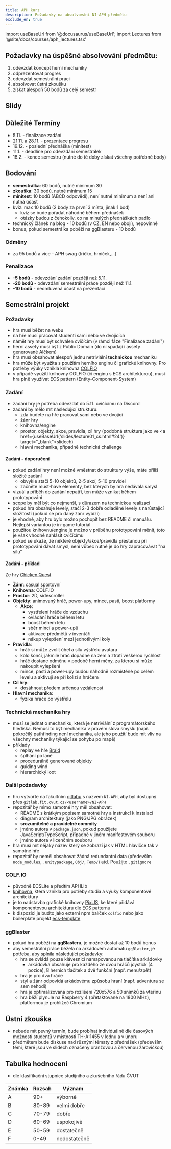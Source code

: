 ```yaml
---
title: APH kurz
description: Požadavky na absolvování NI-APH předmětu
exclude_en: true
---
```


import useBaseUrl from '@docusaurus/useBaseUrl';
import Lectures from '@site/docs/courses/aph_lectures.tsx'


## Požadavky na úspěšné absolvování předmětu:
1. odevzdat koncept herní mechaniky
2. odprezentovat progres
3. odevzdat semestrální práci
4. absolvovat ústní zkoušku
5. získat alespoň 50 bodů za celý semestr

## Slidy
<Lectures />

## Důležité Termíny
- 5.11. - finalizace zadání
- 21.11. a 28.11. - prezentace progresu
- 19.12. - poslední přednáška (minitest)
- 11.1. - deadline pro odevzdání semestrálek
- 18.2. - konec semestru (nutné do té doby získat všechny potřebné body)

## Bodování
- **semestrálka**: 60 bodů, nutné minimum 30
- **zkouška**: 30 bodů, nutné minimum 15
- **minitest**: 10 bodů (ABCD odpovědi), není nutné minimum a není ani nutná účast
- kvíz: max 10 bodů (2 body za první 3 místa, jinak 1 bod)
  - kvíz se bude pořádat náhodně během přednášek
  - otázky budou z čehokoliv, co na minulých přednáškách padlo
- technický článek na blog - 10 bodů (v CZ, EN nebo obojí), nepovinné
- bonus, pokud semestrálka poběží na ggBlasteru - 10 bodů

### Odměny
- za 95 bodů a více - APH swag (tričko, hrníček,...)

### Penalizace
- **-5 bodů** - odevzdání zadání později než 5.11.
- **-20 bodů** - odevzdání semestrální práce později než 11.1.
- **-10 bodů** - neomluvená účast na prezentaci

## Semestrální projekt
### Požadavky
- hra musí běžet na webu
- na hře musí pracovat studenti sami nebo ve dvojicích
- námět hry musí být schválen cvičícím (v rámci fáze "Finalizace zadání")
- herní assety musí být z Public Domain (do ní spadají i assety generované AIčkem)
- hra musí obsahovat alespoň jednu netriviální **technickou** mechaniku
- hra může být využita s použitím herního enginu či grafické knihovny. Pro potřeby výuky vznikla knihovna [COLFIO](https://colf.io/)
- v případě využití knihovny COLFIO (či enginu s ECS architekturou), musí hra plně využívat ECS pattern (Entity-Component-System)

### Zadání
- zadání hry je potřeba odevzdat do 5.11. cvičícímu na Discord
- zadání by mělo mít následující strukturu:
  - zda budete na hře pracovat sami nebo ve dvojici
  - žánr hry
  - knihovna/engine
  - prostor, objekty, akce, pravidla, cíl hry (podobná struktura jako ve  <a href={useBaseUrl('slides/lecture01_cs.html#24')} target="_blank">slidech</a>)
  - hlavní mechanika, případně technická challenge

#### Zadání - doporučení
- pokud zadání hry není možné vměstnat do struktury výše, máte příliš složité zadání
  - obvykle stačí 5-10 objektů, 2-5 akcí, 5-10 pravidel
  - začněte must-have elementy, bez kterých by hra nedávala smysl
- vizuál a příběh do zadání nepatří, ten může vznikat během prototypování
- scope by měl být co nejmenší, s důrazem na technickou realizaci
- pokud hra obsahuje levely, stačí 2-3 dobře odladěné levely s narůstající složitostí (pokud se pro daný žánr vybízí)
- je vhodné, aby hru bylo možno pochopit bez README či manuálu. Nejlepší variantou je in-game tutoriál
- použitou knihovnu/engine je možno v průběhu prototypování měnit, toto je však vhodné nahlásit cvičícímu
- pokud se ukáže, že některé objekty/akce/pravidla přestanou při prototypování dávat smysl, není vůbec nutné je do hry zapracovávat "na sílu"


#### Zadání - příklad
Ze hry [Chicken Quest](https://gallery.aphgames.io/2021/chickenquest/)

- **Žánr**: casual sportovní
- **Knihovna**: COLF.IO
- **Prostor**: 2D, sidescroller
- **Objekty**: animovaný hráč, power-upy, mince, pasti, boost platformy
  - **Akce**:
    - vystřelení hráče do vzduchu
    - ovládání hráče během letu
    - boost během letu
    - sběr mincí a power-upů
    - aktivace předmětů v inventáři
    - nákup vylepšení mezi jednotlivými koly
- **Pravidla**:
    - hráč si může zvolit úhel a sílu výstřelu avatara
    - kolo končí, jakmile hráč dopadne na zem a ztratí veškerou rychlost
    - hráč dostane odměnu v podobě herní měny, za kterou si může nakoupit vylepšení
    - mince, pasti a power-upy budou náhodně rozmístěné po celém levelu a aktivují se při kolizi s hráčem
- **Cíl hry**:
    - dosáhnout předem určenou vzdálenost
- **Hlavní mechanika**:
    - fyzika hráče po výstřelu

### Technická mechanika hry
- musí se jednat o mechaniku, která je netriviální z programátorského hlediska. Nemusí to být mechanika v pravém slova smyslu (např. pokročilý pathfinding není mechanika, ale jeho použití bude mít vliv na všechny mechaniky týkající se pohybu po mapě)
- příklady
  - replay ve hře [Braid](https://store.steampowered.com/app/26800/Braid/)
  - šplhání po laně
  - procedurálně generované objekty
  - guiding wind
  - hierarchický loot


### Další požadavky
- hru vytvořte na fakultním [gitlabu](https://gitlab.fit.cvut.cz) s názvem `NI-APH`, aby byl dostupný přes `gitlab.fit.cvut.cz/<username>/NI-APH`
- repozitář by mimo samotné hry měl obsahovat:
  - README s krátkým popisem samotné hry a instrukcí k instalaci
  - diagram architektury (jako PNG/JPG obrázek)
  - **srozumitelné a pravidelné commity**
  - jméno autora v `package.json`, pokud použijete JavaScript/TypeScript, případně v jiném manifestovém souboru
  - jméno autora v licenčním souboru
- hra musí mít nějaký název který se zobrazí jak v HTML hlavičce tak v samotné hře
- repozitář by neměl obsahovat žádná redundantní data (především `node_modules`, `.unitypackage`, `Obj/`, `Temp/`) atd. Použijte `.gitignore` 


### COLF.IO
- původně ECSLite a předtím APHLib
- [knihovna](https://colf.io), která vznikla pro potřeby studia a výuky komponentové architektury
- je to nadstavba grafické knihovny [PixiJS](https://pixijs.com/), ke které přidává komponentovou architekturu dle ECS patternu
- k dispozici je buďto jako externí npm balíček `colfio` nebo jako boilerplate projekt [ecs-template](https://github.com/APHGames/ecs-template)

### ggBlaster
- pokud hra poběží na **ggBlasteru**, je možné dostat až 10 bodů bonus
- aby semestrální práce běžela na arkádovém automatu `ggBlaster`, je potřeba, aby splnila následující požadavky:
  - hra se ovládá pouze klávesnicí namapovanou na tlačítka arkádovky
    - arkádovka obsahuje pro každého ze dvou hráčů joystick (4 pozice), 8 herních tlačítek a dvě funkční (např. menu/zpět)
  - hra je pro dva hráče
  - styl a žánr odpovídá arkádovému způsobu hraní (např. adventura se sem nehodí)
  - hra je optimalizovaná pro rozlišení 720x576 a 50 snímků za vteřinu
  - hra běží plynule na Raspberry 4 (přetaktované na 1800 MHz), platformou je prohlížeč Chromium

## Ústní zkouška
- nebude mít pevný termín, bude probíhat individuálně dle časových možností studentů v místnosti TH-A:1455 v lednu a v únoru
- předmětem bude diskuse nad různými tématy z přednášek (především těmi, které jsou ve slidech označeny oranžovou a červenou žárovičkou)

## Tabulka hodnocení
- dle klasifikační stupnice studijního a zkušebního řádu ČVUT

| Známka | Rozsah | Význam |
| ------ | ------ | ------ |
| A | 90+ | výborně |
| B | 80-89 | velmi dobře |
| C | 70-79 | dobře |
| D | 60-69 | uspokojivě |
| E | 50-59 | dostatečně |
| F | 0-49 | nedostatečně |